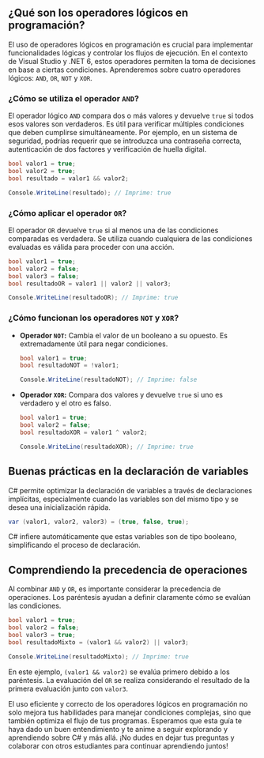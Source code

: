 ## ¿Qué son los operadores lógicos en programación?

El uso de operadores lógicos en programación es crucial para implementar funcionalidades lógicas y controlar los flujos de ejecución. En el contexto de Visual Studio y .NET 6, estos operadores permiten la toma de decisiones en base a ciertas condiciones. Aprenderemos sobre cuatro operadores lógicos: `AND`, `OR`, `NOT` y `XOR`.

### ¿Cómo se utiliza el operador `AND`?

El operador lógico `AND` compara dos o más valores y devuelve `true` si todos esos valores son verdaderos. Es útil para verificar múltiples condiciones que deben cumplirse simultáneamente. Por ejemplo, en un sistema de seguridad, podrías requerir que se introduzca una contraseña correcta, autenticación de dos factores y verificación de huella digital.

```csharp
bool valor1 = true;
bool valor2 = true;
bool resultado = valor1 && valor2;

Console.WriteLine(resultado); // Imprime: true
```

### ¿Cómo aplicar el operador `OR`?

El operador `OR` devuelve `true` si al menos una de las condiciones comparadas es verdadera. Se utiliza cuando cualquiera de las condiciones evaluadas es válida para proceder con una acción.

```csharp
bool valor1 = true;
bool valor2 = false;
bool valor3 = false;
bool resultadoOR = valor1 || valor2 || valor3;

Console.WriteLine(resultadoOR); // Imprime: true
```

### ¿Cómo funcionan los operadores `NOT` y `XOR`?

- **Operador `NOT`:** Cambia el valor de un booleano a su opuesto. Es extremadamente útil para negar condiciones.
    
    ```csharp
    bool valor1 = true;
    bool resultadoNOT = !valor1;
    
    Console.WriteLine(resultadoNOT); // Imprime: false
    ```
    
- **Operador `XOR`:** Compara dos valores y devuelve `true` si uno es verdadero y el otro es falso.
    
    ```csharp
    bool valor1 = true;
    bool valor2 = false;
    bool resultadoXOR = valor1 ^ valor2;
    
    Console.WriteLine(resultadoXOR); // Imprime: true
    ```
    

## Buenas prácticas en la declaración de variables

C# permite optimizar la declaración de variables a través de declaraciones implícitas, especialmente cuando las variables son del mismo tipo y se desea una inicialización rápida.

```csharp
var (valor1, valor2, valor3) = (true, false, true);
```

C# infiere automáticamente que estas variables son de tipo booleano, simplificando el proceso de declaración.

## Comprendiendo la precedencia de operaciones

Al combinar `AND` y `OR`, es importante considerar la precedencia de operaciones. Los paréntesis ayudan a definir claramente cómo se evalúan las condiciones.

```csharp
bool valor1 = true;
bool valor2 = false;
bool valor3 = true;
bool resultadoMixto = (valor1 && valor2) || valor3;

Console.WriteLine(resultadoMixto); // Imprime: true
```

En este ejemplo, `(valor1 && valor2)` se evalúa primero debido a los paréntesis. La evaluación del `OR` se realiza considerando el resultado de la primera evaluación junto con `valor3`.

El uso eficiente y correcto de los operadores lógicos en programación no solo mejora tus habilidades para manejar condiciones complejas, sino que también optimiza el flujo de tus programas. Esperamos que esta guía te haya dado un buen entendimiento y te anime a seguir explorando y aprendiendo sobre C# y más allá. ¡No dudes en dejar tus preguntas y colaborar con otros estudiantes para continuar aprendiendo juntos!